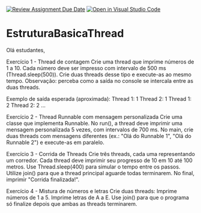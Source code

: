 [![Review Assignment Due Date](https://classroom.github.com/assets/deadline-readme-button-22041afd0340ce965d47ae6ef1cefeee28c7c493a6346c4f15d667ab976d596c.svg)](https://classroom.github.com/a/ZF37v-3y)
[![Open in Visual Studio Code](https://classroom.github.com/assets/open-in-vscode-2e0aaae1b6195c2367325f4f02e2d04e9abb55f0b24a779b69b11b9e10269abc.svg)](https://classroom.github.com/online_ide?assignment_repo_id=20290673&assignment_repo_type=AssignmentRepo)
# EstruturaBasicaThread

Olá estudantes, 

Exercício 1 - Thread de contagem
Crie uma thread que imprime números de 1 a 10.
Cada número deve ser impresso com intervalo de 500 ms (Thread.sleep(500)).
Crie duas threads desse tipo e execute-as ao mesmo tempo.
Observação: perceba como a saída no console se intercala entre as duas threads.

Exemplo de saída esperada (aproximada):
Thread 1: 1
Thread 2: 1
Thread 1: 2
Thread 2: 2
...

Exercício 2 - Thread Runnable com mensagem personalizada
Crie uma classe que implementa Runnable.
No run(), a thread deve imprimir uma mensagem personalizada 5 vezes, com intervalos de 700 ms.
No main, crie duas threads com mensagens diferentes (ex.: "Olá do Runnable 1", "Olá do Runnable 2") e execute-as em paralelo.

Exercício 3 - Corrida de Threads
Crie três threads, cada uma representando um corredor.
Cada thread deve imprimir seu progresso de 10 em 10 até 100 metros.
Use Thread.sleep(400) para simular o tempo entre os passos.
Utilize join() para que a thread principal aguarde todas terminarem.
No final, imprimir "Corrida finalizada!".

Exercício 4 - Mistura de números e letras
Crie duas threads:
Imprime números de 1 a 5.
Imprime letras de A a E.
Use join() para que o programa só finalize depois que ambas as threads terminarem.
